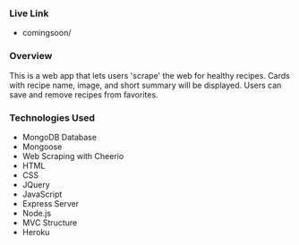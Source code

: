 ### Live Link
 - comingsoon/

### Overview

This is a web app that lets users 'scrape' the web for healthy recipes. Cards with recipe name, image, and short summary will be displayed. Users can save and remove recipes from favorites. 

### Technologies Used

- MongoDB Database
- Mongoose
- Web Scraping with Cheerio
- HTML
- CSS
- JQuery
- JavaScript
- Express Server
- Node.js
- MVC Structure
- Heroku